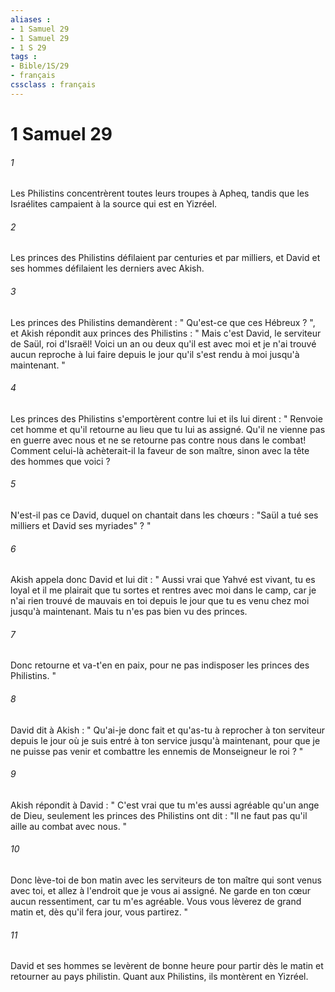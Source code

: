 ```yaml
---
aliases : 
- 1 Samuel 29
- 1 Samuel 29
- 1 S 29
tags : 
- Bible/1S/29
- français
cssclass : français
---
```


# 1 Samuel 29

###### 1
Les Philistins concentrèrent toutes leurs troupes à Apheq, tandis que les Israélites campaient à la source qui est en Yizréel. 
###### 2
Les princes des Philistins défilaient par centuries et par milliers, et David et ses hommes défilaient les derniers avec Akish. 
###### 3
Les princes des Philistins demandèrent : " Qu'est-ce que ces Hébreux ? ", et Akish répondit aux princes des Philistins : " Mais c'est David, le serviteur de Saül, roi d'Israël! Voici un an ou deux qu'il est avec moi et je n'ai trouvé aucun reproche à lui faire depuis le jour qu'il s'est rendu à moi jusqu'à maintenant. " 
###### 4
Les princes des Philistins s'emportèrent contre lui et ils lui dirent : " Renvoie cet homme et qu'il retourne au lieu que tu lui as assigné. Qu'il ne vienne pas en guerre avec nous et ne se retourne pas contre nous dans le combat! Comment celui-là achèterait-il la faveur de son maître, sinon avec la tête des hommes que voici ? 
###### 5
N'est-il pas ce David, duquel on chantait dans les chœurs : "Saül a tué ses milliers et David ses myriades" ? " 
###### 6
Akish appela donc David et lui dit : " Aussi vrai que Yahvé est vivant, tu es loyal et il me plairait que tu sortes et rentres avec moi dans le camp, car je n'ai rien trouvé de mauvais en toi depuis le jour que tu es venu chez moi jusqu'à maintenant. Mais tu n'es pas bien vu des princes. 
###### 7
Donc retourne et va-t'en en paix, pour ne pas indisposer les princes des Philistins. " 
###### 8
David dit à Akish : " Qu'ai-je donc fait et qu'as-tu à reprocher à ton serviteur depuis le jour où je suis entré à ton service jusqu'à maintenant, pour que je ne puisse pas venir et combattre les ennemis de Monseigneur le roi ? " 
###### 9
Akish répondit à David : " C'est vrai que tu m'es aussi agréable qu'un ange de Dieu, seulement les princes des Philistins ont dit : "Il ne faut pas qu'il aille au combat avec nous. " 
###### 10
Donc lève-toi de bon matin avec les serviteurs de ton maître qui sont venus avec toi, et allez à l'endroit que je vous ai assigné. Ne garde en ton cœur aucun ressentiment, car tu m'es agréable. Vous vous lèverez de grand matin et, dès qu'il fera jour, vous partirez. " 
###### 11
David et ses hommes se levèrent de bonne heure pour partir dès le matin et retourner au pays philistin. Quant aux Philistins, ils montèrent en Yizréel. 
